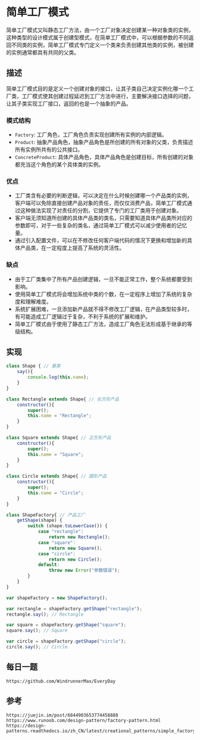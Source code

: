 # 简单工厂模式
简单工厂模式又叫静态工厂方法，由一个工厂对象决定创建某一种对象类的实例，这种类型的设计模式属于创建型模式，在简单工厂模式中，可以根据参数的不同返回不同类的实例，简单工厂模式专门定义一个类来负责创建其他类的实例，被创建的实例通常都具有共同的父类。

## 描述
简单工厂模式目的是定义一个创建对象的接口，让其子类自己决定实例化哪一个工厂类，工厂模式使其创建过程延迟到工厂方法中进行，主要解决接口选择的问题，让其子类实现工厂接口，返回的也是一个抽象的产品。

### 模式结构
* `Factory`: 工厂角色，工厂角色负责实现创建所有实例的内部逻辑。
* `Product`: 抽象产品角色，抽象产品角色是所创建的所有对象的父类，负责描述所有实例所共有的公共接口。
* `ConcreteProduct`: 具体产品角色，具体产品角色是创建目标，所有创建的对象都充当这个角色的某个具体类的实例。

### 优点
* 工厂类含有必要的判断逻辑，可以决定在什么时候创建哪一个产品类的实例，客户端可以免除直接创建产品对象的责任，而仅仅消费产品，简单工厂模式通过这种做法实现了对责任的分割，它提供了专门的工厂类用于创建对象。
* 客户端无须知道所创建的具体产品类的类名，只需要知道具体产品类所对应的参数即可，对于一些复杂的类名，通过简单工厂模式可以减少使用者的记忆量。
* 通过引入配置文件，可以在不修改任何客户端代码的情况下更换和增加新的具体产品类，在一定程度上提高了系统的灵活性。

### 缺点
* 由于工厂类集中了所有产品创建逻辑，一旦不能正常工作，整个系统都要受到影响。
* 使用简单工厂模式将会增加系统中类的个数，在一定程序上增加了系统的复杂度和理解难度。
* 系统扩展困难，一旦添加新产品就不得不修改工厂逻辑，在产品类型较多时，有可能造成工厂逻辑过于复杂，不利于系统的扩展和维护。
* 简单工厂模式由于使用了静态工厂方法，造成工厂角色无法形成基于继承的等级结构。

## 实现

```javascript
class Shape { // 基类
    say(){
        console.log(this.name);
    }
}

class Rectangle extends Shape{ // 长方形产品
    constructor(){
        super();
        this.name = "Rectangle";
    }
}

class Square extends Shape{ // 正方形产品
    constructor(){
        super();
        this.name = "Square";
    }
}

class Circle extends Shape{ // 圆形产品
    constructor(){
        super();
        this.name = "Circle";
    }
}

class ShapeFactory{ // 产品工厂
    getShape(shape) {
        switch (shape.toLowerCase()) {
            case "rectangle":
                return new Rectangle();
            case "square":
                return new Square();
            case "circle":
                return new Circle();
            default:
                throw new Error("参数错误");
        }
    }
}

var shapeFactory = new ShapeFactory();

var rectangle = shapeFactory.getShape("rectangle");
rectangle.say(); // Rectangle

var square = shapeFactory.getShape("square");
square.say(); // Square

var circle = shapeFactory.getShape("circle");
circle.say(); // Circle
```


## 每日一题

```
https://github.com/WindrunnerMax/EveryDay
```

## 参考

```
https://juejin.im/post/6844903653774458888
https://www.runoob.com/design-pattern/factory-pattern.html
https://design-patterns.readthedocs.io/zh_CN/latest/creational_patterns/simple_factory.html
```
